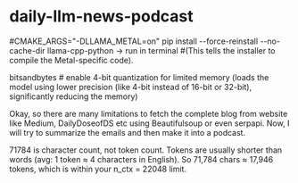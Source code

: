 # daily-llm-news-podcast

#CMAKE_ARGS="-DLLAMA_METAL=on" pip install --force-reinstall --no-cache-dir llama-cpp-python -> run in terminal
#(This tells the installer to compile the Metal-specific code).

bitsandbytes #  enable 4-bit quantization for limited memory (loads the model using lower precision (like 4-bit instead of 16-bit or 32-bit), significantly reducing the memory)


Okay, so there are many limitations to fetch the complete blog from website like Medium, DailyDoseofDS etc using Beautifulsoup or even serpapi. Now, I will try to summarize the emails and then make it into a podcast.

71784 is character count, not token count. Tokens are usually shorter than words (avg: 1 token ≈ 4 characters in English). So 71,784 chars ≈ 17,946 tokens, which is within your n_ctx = 22048 limit.








